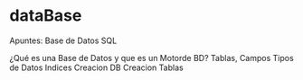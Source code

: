 # dataBase
Apuntes: Base de Datos SQL

¿Qué es una Base de Datos y que es un Motorde BD?
Tablas, Campos
Tipos de Datos
Indices
Creacion DB
Creacion Tablas